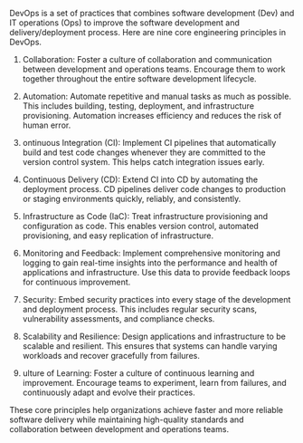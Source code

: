 DevOps is a set of practices that combines software development (Dev) and IT operations (Ops) to improve the software development and delivery/deployment process. Here are nine core engineering principles in DevOps.

1. Collaboration: Foster a culture of collaboration and communication between development and operations teams. Encourage them to work together throughout the entire software development lifecycle.

2. Automation: Automate repetitive and manual tasks as much as possible. This includes building, testing, deployment, and infrastructure provisioning. Automation increases efficiency and reduces the risk of human error.

3. ontinuous Integration (CI): Implement CI pipelines that automatically build and test code changes whenever they are committed to the version control system. This helps catch integration issues early.

4. Continuous Delivery (CD): Extend CI into CD by automating the deployment process. CD pipelines deliver code changes to production or staging environments quickly, reliably, and consistently.

5. Infrastructure as Code (IaC): Treat infrastructure provisioning and configuration as code. This enables version control, automated provisioning, and easy replication of infrastructure.

6. Monitoring and Feedback: Implement comprehensive monitoring and logging to gain real-time insights into the performance and health of applications and infrastructure. Use this data to provide feedback loops for continuous improvement.

7. Security: Embed security practices into every stage of the development and deployment process. This includes regular security scans, vulnerability assessments, and compliance checks.

8. Scalability and Resilience: Design applications and infrastructure to be scalable and resilient. This ensures that systems can handle varying workloads and recover gracefully from failures.

9. ulture of Learning: Foster a culture of continuous learning and improvement. Encourage teams to experiment, learn from failures, and continuously adapt and evolve their practices.

These core principles help organizations achieve faster and more reliable software delivery while maintaining high-quality standards and collaboration between development and operations teams.
